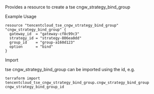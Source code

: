 Provides a resource to create a tse cngw_strategy_bind_group

Example Usage

```hcl
resource "tencentcloud_tse_cngw_strategy_bind_group" "cngw_strategy_bind_group" {
  gateway_id  = "gateway-cf8c99c3"
  strategy_id = "strategy-806ea0dd"
  group_id    = "group-a160d123"
  option      = "bind"
}
```

Import

tse cngw_strategy_bind_group can be imported using the id, e.g.

```
terraform import tencentcloud_tse_cngw_strategy_bind_group.cngw_strategy_bind_group cngw_strategy_bind_group_id
```
